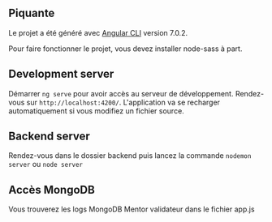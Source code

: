 ## Piquante

Le projet a été généré avec [Angular CLI](https://github.com/angular/angular-cli) version 7.0.2.

Pour faire fonctionner le projet, vous devez installer node-sass à part.

## Development server

Démarrer `ng serve` pour avoir accès au serveur de développement. Rendez-vous sur `http://localhost:4200/`. L'application va se recharger automatiquement si vous modifiez un fichier source.

## Backend server

Rendez-vous dans le dossier backend puis lancez la commande `nodemon server` ou `node server`

## Accès MongoDB

Vous trouverez les logs MongoDB Mentor validateur dans le fichier app.js
